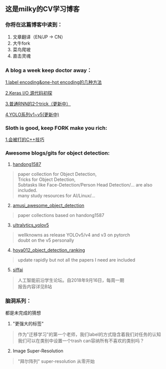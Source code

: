 ## 这是milky的CV学习博客
### 你将在这篇博客中读到：

1. 文章翻译（EN/JP -> CN）
2. 大牛fork
3. 菜鸟爬坡
4. 直击灵魂


### A blog a week keep doctor away：

  [1.label encoding&one-hot encoding的几种方法](训练前1.md)

  [2.Keras I/O 源代码初探](git2.md)

  [3.普通RNN的2个trick（更新中）](rnn_trick1.md)

  [4.YOLO系列v1~v5(更新中)]()    
  
### Sloth is good, keep FORK make you rich:

  [1.会被打的C++技巧](cpp_1.md)
   
  
### Awesome blogs/gits for object detection:
1. [handong1587](https://handong1587.github.io/deep_learning/2015/10/09/object-detection.html)
> paper collection for Object Detection,  
> Tricks for Object Detection,  
> Subtasks like Face-Detection/Person Head Detection/... are also included.  
> many study resources for AI/Linux/...  

2. [amusi_awesome_object_detection](https://github.com/amusi/awesome-object-detection)
> paper collections based on handong1587

3. [ultralytics_yolov5](https://github.com/ultralytics/yolov5)
> wellknowns as release YOLOv5/v4 and v3 on pytorch  
> doubt on the v5 personally

4. [hoya012_object_detection_ranking](https://github.com/hoya012/deep_learning_object_detection)
> update rapidly but not all the papers I need are included
 
5. [siffai](http://sffai.com/)
> 人工智能前沿学生论坛。自2018年9月16日，每周一期  
> 报告内容详见B站
 
 
 
### 脑洞系列：
都是未完成的猜想

1. "更强大的标签"
> 作为"迁移学习"的第一个老师，我们label的方式隐含着我们对任务的认知
> 我们可以在类别中设置一个trash can容纳所有不喜欢的类别吗？
  
2. Image Super-Resolution
> "拜尔阵列"
> super-resolution 从零开始